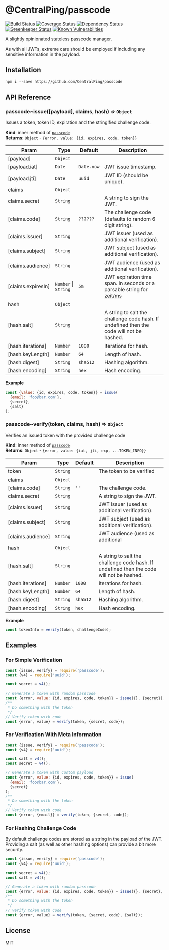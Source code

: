 # @CentralPing/passcode

[![Build Status](https://travis-ci.org/CentralPing/passcode.svg?branch=master)](https://travis-ci.org/CentralPing/passcode)
[![Coverage Status](https://coveralls.io/repos/github/CentralPing/passcode/badge.svg)](https://coveralls.io/github/CentralPing/passcode)
[![Dependency Status](https://david-dm.org/CentralPing/passcode.svg)](https://david-dm.org/CentralPing/passcode)
[![Greenkeeper Status](https://badges.greenkeeper.io/CentralPing/passcode.svg)](https://greenkeeper.io/)
[![Known Vulnerabilities](https://snyk.io/test/github/centralping/passcode/badge.svg)](https://snyk.io/test/github/centralping/passcode)

A slightly opinionated stateless passcode manager.

As with all JWTs, extreme care should be employed if including any sensitive information in the payload.

## Installation

`npm i --save https://github.com/CentralPing/passcode`

## API Reference

<a name="module_passcode..issue"></a>

### passcode~issue([payload], claims, hash) ⇒ <code>Object</code>
Issues a token, token ID, expiration and the stringified challenge code.

**Kind**: inner method of [<code>passcode</code>](#module_passcode)  
**Returns**: <code>Object</code> - `{error, value: {id, expires, code, token}}`  

| Param | Type | Default | Description |
| --- | --- | --- | --- |
| [payload] | <code>Object</code> |  |  |
| [payload.iat] | <code>Date</code> | <code>Date.now</code> | JWT issue timestamp. |
| [payload.jti] | <code>Date</code> | <code>uuid</code> | JWT ID (should be unique). |
| claims | <code>Object</code> |  |  |
| claims.secret | <code>String</code> |  | A string to sign the JWT. |
| [claims.code] | <code>String</code> | <code>??????</code> | The challenge code (defaults to  random 6 digit string). |
| [claims.issuer] | <code>String</code> |  | JWT issuer (used as additional verification). |
| [claims.subject] | <code>String</code> |  | JWT subject (used as additional  verification). |
| [claims.audience] | <code>String</code> |  | JWT audience (used as additional  verification). |
| [claims.expiresIn] | <code>Number</code> \| <code>String</code> | <code>5m</code> | JWT expiration time span.  In seconds or a parsable string for [zeit/ms](https://github.com/zeit/ms) |
| hash | <code>Object</code> |  |  |
| [hash.salt] | <code>String</code> |  | A string to salt the challenge code  hash. If undefined then the code will not be hashed. |
| [hash.iterations] | <code>Number</code> | <code>1000</code> | Iterations for hash. |
| [hash.keyLength] | <code>Number</code> | <code>64</code> | Length of hash. |
| [hash.digest] | <code>String</code> | <code>sha512</code> | Hashing algorithm. |
| [hash.encoding] | <code>String</code> | <code>hex</code> | Hash encoding. |

**Example**  
```js
const {value: {id, expires, code, token}} = issue(
  {email: 'foo@bar.com'},
  {secret},
  {salt}
);
```
<a name="module_passcode..verify"></a>

### passcode~verify(token, claims, hash) ⇒ <code>Object</code>
Verifies an issued token with the provided challenge code

**Kind**: inner method of [<code>passcode</code>](#module_passcode)  
**Returns**: <code>Object</code> - `{error, value: {iat, jti, exp, ...TOKEN_INFO}}`  

| Param | Type | Default | Description |
| --- | --- | --- | --- |
| token | <code>String</code> |  | The token to be verified |
| claims | <code>Object</code> |  |  |
| [claims.code] | <code>String</code> | <code>&#x27;&#x27;</code> | The challenge code. |
| claims.secret | <code>String</code> |  | A string to sign the JWT. |
| [claims.issuer] | <code>String</code> |  | JWT issuer (used as additional verification). |
| [claims.subject] | <code>String</code> |  | JWT subject (used as additional  verification). |
| [claims.audience] | <code>String</code> |  | JWT audience (used as additional |
| hash | <code>Object</code> |  |  |
| [hash.salt] | <code>String</code> |  | A string to salt the challenge code  hash. If undefined then the code will not be hashed. |
| [hash.iterations] | <code>Number</code> | <code>1000</code> | Iterations for hash. |
| [hash.keyLength] | <code>Number</code> | <code>64</code> | Length of hash. |
| [hash.digest] | <code>String</code> | <code>sha512</code> | Hashing algorithm. |
| [hash.encoding] | <code>String</code> | <code>hex</code> | Hash encoding. |

**Example**  
```js
const tokenInfo = verify(token, challengeCode);
```

## Examples

### For Simple Verification

```js
const {issue, verify} = require('passcode');
const {v4} = require('uuid');

const secret = v4();

// Generate a token with random passcode
const {error, value: {id, expires, code, token}} = issue({}, {secret});
/**
 * Do something with the token
 */
// Verify token with code
const {error, value} = verify(token, {secret, code});
```

### For Verification With Meta Information

```js
const {issue, verify} = require('passcode');
const {v4} = require('uuid');

const salt = v4();
const secret = v4();

// Generate a token with custom payload
const {error, value: {id, expires, code, token}} = issue(
  {email: 'foo@bar.com'},
  {secret}
);
/**
 * Do something with the token
 */
// Verify token with code
const {error, {email}} = verify(token, {secret, code});
```

### For Hashing Challenge Code
By default challenge codes are stored as a string in the payload of the JWT. Providing a salt (as well as other hashing options) can provide a bit more security.

```js
const {issue, verify} = require('passcode');
const {v4} = require('uuid');

const secret = v4();
const salt = v4();

// Generate a token with random passcode
const {error, value: {id, expires, code, token}} = issue({}, {secret}, {salt});
/**
 * Do something with the token
 */
// Verify token with code
const {error, value} = verify(token, {secret, code}, {salt});
```

## License

MIT
